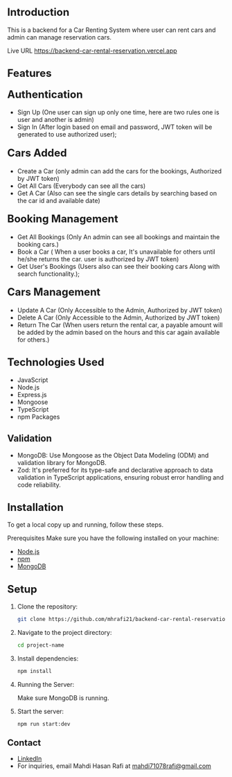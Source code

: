 ## <span style="font-size: 24px;">Introduction</span>

This is a backend for a Car Renting System where user can rent cars and admin can manage reservation cars.

Live URL
https://backend-car-rental-reservation.vercel.app

## <span style="font-size: 24px;">Features</span>

#### <span style="font-size: 24px;">Authentication</span>

- Sign Up (One user can sign up only one time, here are two rules one is user and another is admin)
- Sign In (After login based on email and password, JWT token will be generated to use authorized user);

#### <span style="font-size: 24px;">Cars Added </span>

- Create a Car (only admin can add the cars for the bookings, Authorized by JWT token)
- Get All Cars (Everybody can see all the cars)
- Get A Car (Also can see the single cars details by searching based on the car id and available date)

#### <span style="font-size: 24px;">Booking Management</span>

- Get All Bookings (Only An admin can see all bookings and maintain the booking cars.)
- Book a Car ( When a user books a car, It's unavailable for others until he/she returns the car. user is authorized by JWT token)
- Get User's Bookings (Users also can see their booking cars Along with search functionality.);

#### <span style="font-size: 24px;">Cars Management</span>

- Update A Car (Only Accessible to the Admin, Authorized by JWT token)
- Delete A Car (Only Accessible to the Admin, Authorized by JWT token)
- Return The Car (When users return the rental car, a payable amount will be added by the admin based on the hours and this car again available for others.)

## <span style="font-size: 24px;">Technologies Used</span>

- JavaScript
- Node.js
- Express.js
- Mongoose
- TypeScript
- npm Packages

## <span>Validation</span>

- MongoDB: Use Mongoose as the Object Data Modeling (ODM) and validation library for MongoDB.
- Zod: It's preferred for its type-safe and declarative approach to data validation in TypeScript applications, ensuring robust error handling and code reliability.

## <span style="font-size: 24px;">Installation</span>

To get a local copy up and running, follow these steps.

Prerequisites
Make sure you have the following installed on your machine:

- [Node.js](https://nodejs.org/en/)
- [npm](https://www.npmjs.com/)
- [MongoDB](https://www.mongodb.com/)

## <span style="font-size: 24px;">Setup</span>

1. Clone the repository:

   ```bash
   git clone https://github.com/mhrafi21/backend-car-rental-reservation.git

   ```

2. Navigate to the project directory:

   ```bash
   cd project-name

   ```

3. Install dependencies:

   ```bash
   npm install

   ```

4. Running the Server:

   Make sure MongoDB is running.

5. Start the server:

   ```bash
   npm run start:dev
   ```

### <span style="font-size: 20px;">Contact</span>

- [LinkedIn](www.linkedin.com/in/mahdi-hasan-rafi-7215a42a0)
- For inquiries, email Mahdi Hasan Rafi at [mahdi71078rafi@gmail.com](mailto:mahdi71078rafi@gmail.com)

